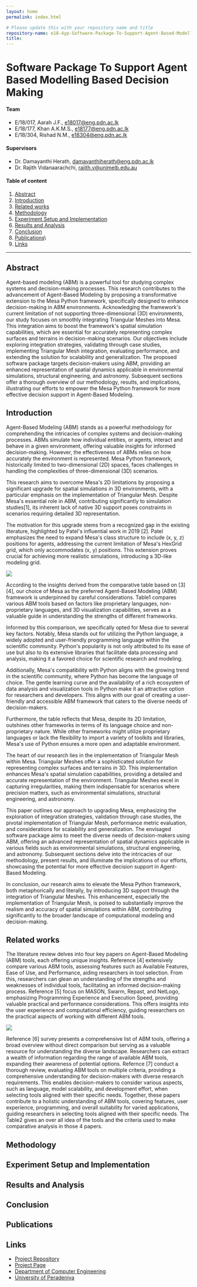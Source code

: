 ```yaml
---
layout: home
permalink: index.html

# Please update this with your repository name and title
repository-name: e18-4yp-Software-Package-To-Support-Agent-Based-Modelling-Based-Decision-Making
title:
---
```


[comment]: # "This is the standard layout for the project, but you can clean this and use your own template"

# Software Package To Support Agent Based Modelling Based Decision Making

#### Team

-  E/18/017, Aarah J.F., [e18017@eng.pdn.ac.lk](mailto:e18017@eng.pdn.ac.lk)
-  E/18/177, Khan A.K.M.S., [e18177@eng.pdn.ac.lk](mailto:e18177@eng.pdn.ac.lk)
-  E/18/304, Rishad N.M., [e18304@eng.pdn.ac.lk](mailto:e18304@eng.pdn.ac.lk)

#### Supervisors

- Dr. Damayanthi Herath, [damayanthiherath@eng.pdn.ac.lk](mailto:damayanthiherath@eng.pdn.ac.lk)
- Dr. Rajith Vidanaarachchi, [rajith.v@unimelb.edu.au](mailto:rajith.v@unimelb.edu.au)

#### Table of content

1. [Abstract](#abstract)
2. [Introduction](#introduction)
3. [Related works](#related-works)
4. [Methodology](#methodology)
5. [Experiment Setup and Implementation](#experiment-setup-and-implementation)
6. [Results and Analysis](#results-and-analysis)
7. [Conclusion](#conclusion)
8. [Publications](#publications)\
9. [Links](#links)

---

<!-- 
DELETE THIS SAMPLE before publishing to GitHub Pages !!!
This is a sample image, to show how to add images to your page. To learn more options, please refer [this](https://projects.ce.pdn.ac.lk/docs/faq/how-to-add-an-image/)
![Sample Image](./images/sample.png) 
-->


## Abstract
Agent-based modeling (ABM) is a powerful tool for studying complex systems and decision-making processes. This research contributes to the advancement of Agent-Based Modeling by proposing a transformative extension to the Mesa Python framework, specifically designed to enhance decision-making in ABM environments. Acknowledging the framework's current limitation of not supporting three-dimensional (3D) environments, our study focuses on smoothly integrating Triangular Meshes into Mesa. This integration aims to boost the framework's spatial simulation capabilities, which are essential for accurately representing complex surfaces and terrains in decision-making scenarios. Our objectives include exploring integration strategies, validating through case studies, implementing Triangular Mesh integration, evaluating performance, and extending the solution for scalability and generalization. The proposed software package targets decision-makers using ABM, providing an enhanced representation of spatial dynamics applicable in environmental simulations, structural engineering, and astronomy. Subsequent sections offer a thorough overview of our methodology, results, and implications, illustrating our efforts to empower the Mesa Python framework for more effective decision support in Agent-Based Modeling.

## Introduction
Agent-Based Modeling (ABM) stands as a powerful methodology for comprehending the intricacies of complex systems and decision-making processes. ABMs simulate how individual entities, or agents, interact and behave in a given environment, offering valuable insights for informed decision-making. However, the effectiveness of ABMs relies on how accurately the environment is represented. Mesa Python framework, historically limited to two-dimensional (2D) spaces, faces challenges in handling the complexities of three-dimensional (3D) scenarios.

This research aims to overcome Mesa's 2D limitations by proposing a significant upgrade for spatial simulations in 3D environments, with a particular emphasis on the implementation of Triangular Mesh. Despite Mesa's essential role in ABM, contributing significantly to simulation studies[1], its inherent lack of native 3D support poses constraints in scenarios requiring detailed 3D representation.

The motivation for this upgrade stems from a recognized gap in the existing literature, highlighted by Patel's influential work in 2019 [2]. Patel emphasizes the need to expand Mesa's class structure to include (x, y, z) positions for agents, addressing the current limitation of Mesa's HexGrid grid, which only accommodates (x, y) positions. This extension proves crucial for achieving more realistic simulations, introducing a 3D-like modeling grid.

<img src="[docs/images/table1.png](https://github.com/cepdnaclk/e18-4yp-Software-Package-To-Support-Agent-Based-Modelling-Based-Decision-Making/blob/main/docs/images/table1.PNG)"/>

According to the insights derived from the comparative table based on [3][4], our choice of Mesa as the preferred Agent-Based Modeling (ABM) framework is underpinned by careful considerations. Table1 compares various ABM tools based on factors like proprietary languages, non-proprietary languages, and 3D visualization capabilities, serves as a valuable guide in understanding the strengths of different frameworks.

Informed by this comparison, we specifically opted for Mesa due to several key factors. Notably, Mesa stands out for utilizing the Python language, a widely adopted and user-friendly programming language within the scientific community. Python's popularity is not only attributed to its ease of use but also to its extensive libraries that facilitate data processing and analysis, making it a favored choice for scientific research and modeling.

Additionally, Mesa's compatibility with Python aligns with the growing trend in the scientific community, where Python has become the language of choice. The gentle learning curve and the availability of a rich ecosystem of data analysis and visualization tools in Python make it an attractive option for researchers and developers. This aligns with our goal of creating a user-friendly and accessible ABM framework that caters to the diverse needs of decision-makers.

Furthermore, the table reflects that Mesa, despite its 2D limitation, outshines other frameworks in terms of its language choice and non-proprietary nature. While other frameworks might utilize proprietary languages or lack the flexibility to import a variety of toolkits and libraries, Mesa's use of Python ensures a more open and adaptable environment.

The heart of our research lies in the implementation of Triangular Mesh within Mesa. Triangular Meshes offer a sophisticated solution for representing complex surfaces and terrains in 3D. This implementation enhances Mesa's spatial simulation capabilities, providing a detailed and accurate representation of the environment. Triangular Meshes excel in capturing irregularities, making them indispensable for scenarios where precision matters, such as environmental simulations, structural engineering, and astronomy.

This paper outlines our approach to upgrading Mesa, emphasizing the exploration of integration strategies, validation through case studies, the pivotal implementation of Triangular Mesh, performance metric evaluation, and considerations for scalability and generalization. The envisaged software package aims to meet the diverse needs of decision-makers using ABM, offering an advanced representation of spatial dynamics applicable in various fields such as environmental simulations, structural engineering, and astronomy. Subsequent sections delve into the intricacies of our methodology, present results, and illuminate the implications of our efforts, showcasing the potential for more effective decision support in Agent-Based Modeling.

In conclusion, our research aims to elevate the Mesa Python framework, both metaphorically and literally, by introducing 3D support through the integration of Triangular Meshes. This enhancement, especially the implementation of Triangular Mesh, is poised to substantially improve the realism and accuracy of spatial simulations within ABM, contributing significantly to the broader landscape of computational modeling and decision-making.

## Related works
The literature review delves into four key papers on Agent-Based Modeling (ABM) tools, each offering unique insights. Reference [4] extensively compare various ABM tools, assessing features such as Available Features, Ease of Use, and Performance, aiding researchers in tool selection. From this, researchers can glean an understanding of the strengths and weaknesses of individual tools, facilitating an informed decision-making process. Reference [5] focus on MASON, Swarm, Repast, and NetLogo, emphasizing Programming Experience and Execution Speed, providing valuable practical and performance considerations. This offers insights into the user experience and computational efficiency, guiding researchers on the practical aspects of working with different ABM tools. 

<img src="docs/images/table2.png"/>

Reference [6] survey presents a comprehensive list of ABM tools, offering a broad overview without direct comparison but serving as a valuable resource for understanding the diverse landscape. Researchers can extract a wealth of information regarding the range of available ABM tools, expanding their awareness of potential options. Refernce [7] conduct a thorough review, evaluating ABM tools on multiple criteria, providing a comprehensive understanding for decision-makers with diverse research requirements. This enables decision-makers to consider various aspects, such as language, model scalability, and development effort, when selecting tools aligned with their specific needs. Together, these papers contribute to a holistic understanding of ABM tools, covering features, user experience, programming, and overall suitability for varied applications, guiding researchers in selecting tools aligned with their specific needs. The Table2 gives an over all idea of the tools and the criteria used to make comparative analysis in those 4 papers.

## Methodology

## Experiment Setup and Implementation

## Results and Analysis

## Conclusion

## Publications
[//]: # "Note: Uncomment each once you uploaded the files to the repository"

<!-- 1. [Semester 7 report](./) -->
<!-- 2. [Semester 7 slides](./) -->
<!-- 3. [Semester 8 report](./) -->
<!-- 4. [Semester 8 slides](./) -->
<!-- 5. Author 1, Author 2 and Author 3 "Research paper title" (2021). [PDF](./). -->

## Links

[//]: # ( NOTE: EDIT THIS LINKS WITH YOUR REPO DETAILS )

- [Project Repository](https://github.com/cepdnaclk/repository-name)
- [Project Page](https://cepdnaclk.github.io/repository-name)
- [Department of Computer Engineering](http://www.ce.pdn.ac.lk/)
- [University of Peradeniya](https://eng.pdn.ac.lk/)

[//]: # "Please refer this to learn more about Markdown syntax"
[//]: # "https://github.com/adam-p/markdown-here/wiki/Markdown-Cheatsheet"
